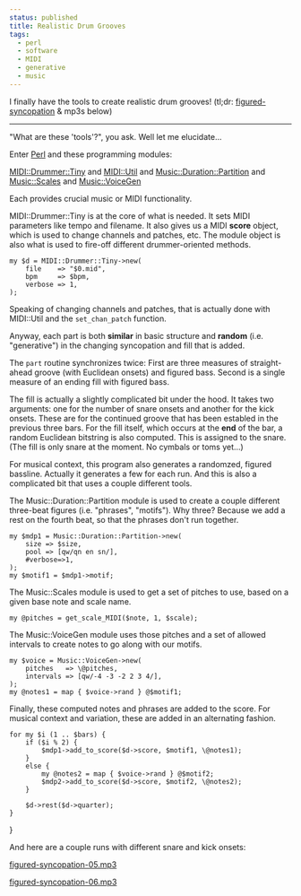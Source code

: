 ```yaml
---                                                                                                                                                                          
status: published
title: Realistic Drum Grooves
tags:
  - perl
  - software
  - MIDI
  - generative
  - music
---
```


I finally have the tools to create realistic drum grooves! (tl;dr: [figured-syncopation](https://github.com/ology/Music/blob/master/figured-syncopation) & mp3s below)

---

"What are these 'tools'?", you ask. Well let me elucidate...

Enter [Perl](https://www.perl.org/) and these programming modules:

[MIDI::Drummer::Tiny](https://metacpan.org/dist/MIDI-Drummer-Tiny) and
[MIDI::Util](https://metacpan.org/dist/MIDI-Util) and
[Music::Duration::Partition](https://metacpan.org/dist/Music-Duration-Partition) and
[Music::Scales](https://metacpan.org/dist/Music-Scales) and
[Music::VoiceGen](https://metacpan.org/dist/Music-VoiceGen)

Each provides crucial music or MIDI functionality.

MIDI::Drummer::Tiny is at the core of what is needed. It sets MIDI parameters like tempo and filename. It also gives us a MIDI **score** object, which is used to change channels and patches, etc. The module object is also what is used to fire-off different drummer-oriented methods.

    my $d = MIDI::Drummer::Tiny->new(
        file    => "$0.mid",
        bpm     => $bpm,
        verbose => 1,
    );

Speaking of changing channels and patches, that is actually done with MIDI::Util and the `set_chan_patch` function.

Anyway, each part is both **similar** in basic structure and **random** (i.e. "generative") in the changing syncopation and fill that is added.

The `part` routine synchronizes twice: First are three measures of straight-ahead groove (with Euclidean onsets) and figured bass. Second is a single measure of an ending fill with figured bass.

The fill is actually a slightly complicated bit under the hood. It takes two arguments: one for the number of snare onsets and another for the kick onsets. These are for the continued groove that has been establed in the previous three bars. For the fill itself, which occurs at the **end** of the bar, a random Euclidean bitstring is also computed. This is assigned to the snare. (The fill is only snare at the moment. No cymbals or toms yet...)

For musical context, this program also generates a randomzed, figured bassline. Actually it generates a few for each run. And this is also a complicated bit that uses a couple different tools.

The Music::Duration::Partition module is used to create a couple different three-beat figures (i.e. "phrases", "motifs"). Why three? Because we add a rest on the fourth beat, so that the phrases don't run together.

    my $mdp1 = Music::Duration::Partition->new(
        size => $size,
        pool => [qw/qn en sn/],
        #verbose=>1,
    );
    my $motif1 = $mdp1->motif;

The Music::Scales module is used to get a set of pitches to use, based on a given base note and scale name.

    my @pitches = get_scale_MIDI($note, 1, $scale);

The Music::VoiceGen module uses those pitches and a set of allowed intervals to create notes to go along with our motifs.

    my $voice = Music::VoiceGen->new(
        pitches   => \@pitches,
        intervals => [qw/-4 -3 -2 2 3 4/],
    );
    my @notes1 = map { $voice->rand } @$motif1;

Finally, these computed notes and phrases are added to the score. For musical context and variation, these are added in an alternating fashion.

    for my $i (1 .. $bars) {
        if ($i % 2) {
            $mdp1->add_to_score($d->score, $motif1, \@notes1);
        }
        else {
            my @notes2 = map { $voice->rand } @$motif2;
            $mdp2->add_to_score($d->score, $motif2, \@notes2);
        }

        $d->rest($d->quarter);
    }
}

And here are a couple runs with different snare and kick onsets:

[figured-syncopation-05.mp3](figured-syncopation-05.mp3)

[figured-syncopation-06.mp3](figured-syncopation-06.mp3)


